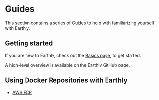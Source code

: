 # Guides

This section contains a series of Guides to help with familiarizing yourself with Earthly.

## Getting started

If you are new to Earthly, check out the [Basics page](./basics.md), to get started.

A high-level overview is available on [the Earthly GitHub page](https://github.com/earthly/earthly).

## Using Docker Repositories with Earthly

* [AWS ECR](./pushing-images-to-ECR.md)
